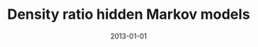 ---
title: "Density ratio hidden Markov models"
collection: publications
permalink: /publication/2013-density-ratio-hidden-markov-models
date: 2013-01-01
venue: 'arXiv:1302.3700'
paperurl: 'https://arxiv.org/pdf/1302.3700'
citation: 'John A Quinn, Masashi Sugiyama'
---